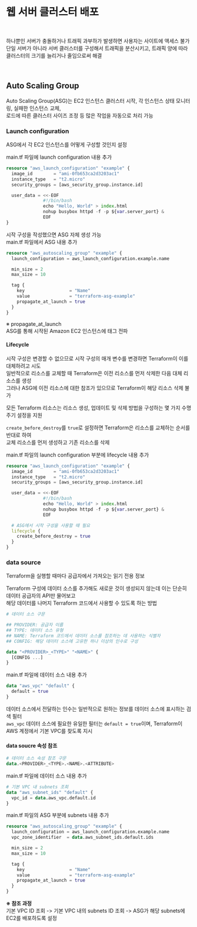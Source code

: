 # 웹 서버 클러스터 배포

<br>

하나뿐인 서버가 충돌하거나 트래픽 과부하가 발생하면 사용자는 사이트에 액세스 불가  
단일 서버가 아니라 서버 클러스터를 구성해서 트래픽을 분산시키고, 트래픽 양에 따라 클러스터의 크기를 늘리거나 줄임으로써 해결

<br>

## Auto Scaling Group
Auto Scaling Group(ASG)는 EC2 인스턴스 클러스터 시작, 각 인스턴스 상태 모니터링, 실패한 인스턴스 교체,  
로드에 따른 클러스터 사이즈 조정 등 많은 작업을 자동으로 처리 가능

### Launch configuration
ASG에서 각 EC2 인스턴스를 어떻게 구성할 것인지 설정

main.tf 파일에 launch configuration 내용 추가  
```terraform
resource "aws_launch_configuration" "example" {
  image_id        = "ami-0fb653ca2d3203ac1"
  instance_type   = "t2.micro"
  security_groups = [aws_security_group.instance.id]

  user_data = <<-EOF
              #!/bin/bash
              echo "Hello, World" > index.html
              nohup busybox httpd -f -p ${var.server_port} &
              EOF
}
```

시작 구성을 작성했으면 ASG 자체 생성 가능  
main.tf 파일에서 ASG 내용 추가  
```terraform
resource "aws_autoscaling_group" "example" {
  launch_configuration = aws_launch_configuration.example.name

  min_size = 2
  max_size = 10

  tag {
    key                 = "Name"
    value               = "terraform-asg-example"
    propagate_at_launch = true
  }
}
```

※ propagate_at_launch  
ASG를 통해 시작된 Amazon EC2 인스턴스에 태그 전파

#### Lifecycle
시작 구성은 변경할 수 없으므로 시작 구성의 매개 변수를 변경하면 Terraform이 이를 대체하려고 시도  
일반적으로 리소스를 교체할 때 Terraform은 이전 리소스를 먼저 삭제한 다음 대체 리소스를 생성  
그러나 ASG에 이전 리소스에 대한 참조가 있으므로 Terraform이 해당 리소스 삭제 불가

모든 Terraform 리소스는 리소스 생성, 업데이트 및 삭제 방법을 구성하는 몇 가지 수명 주기 설정을 지원  

`create_before_destroy`를 `true`로 설정하면 Terraform은 리소스를 교체하는 순서를 반대로 하여  
교체 리소스를 먼저 생성하고 기존 리소스를 삭제

main.tf 파일의 launch configuration 부분에 lifecycle 내용 추가  
```terraform
resource "aws_launch_configuration" "example" {
  image_id        = "ami-0fb653ca2d3203ac1"
  instance_type   = "t2.micro"
  security_groups = [aws_security_group.instance.id]

  user_data = <<-EOF
              #!/bin/bash
              echo "Hello, World" > index.html
              nohup busybox httpd -f -p ${var.server_port} &
              EOF

  # ASG에서 시작 구성을 사용할 때 필요
  lifecycle {
    create_before_destroy = true
  }
}
```

### data source
Terraform을 실행할 때마다 공급자에서 가져오는 읽기 전용 정보

Terraform 구성에 데이터 소스를 추가해도 새로운 것이 생성되지 않는데 이는 단순히 데이터 공급자의 API만 물어보고  
해당 데이터를 나머지 Terraform 코드에서 사용할 수 있도록 하는 방법

```terraform
# 데이터 소스 구문

## PROVIDER: 공급자 이름
## TYPE: 데이터 소스 유형
## NAME: Terraform 코드에서 데이터 소스를 참조하는 데 사용하는 식별자
## CONFIG: 해당 데이터 소스에 고유한 하나 이상의 인수로 구성

data "<PROVIDER>_<TYPE>" "<NAME>" {
  [CONFIG ...]
}
```

main.tf 파일에 데이터 소스 내용 추가  
```terraform
data "aws_vpc" "default" {
  default = true
}
```

데이터 소스에서 전달하는 인수는 일반적으로 원하는 정보를 데이터 소스에 표시하는 검색 필터  
`aws_vpc` 데이터 소스에 필요한 유일한 필터는 `default = true`이며, Terraform이 AWS 계정에서 기본 VPC를 찾도록 지시

#### data soucre 속성 참조
```terraform
# 데이터 소스 속성 참조 구문
data.<PROVIDER>_<TYPE>.<NAME>.<ATTRIBUTE>
```

main.tf 파일에 데이터 소스 내용 추가  
```terraform
# 기본 VPC 내 subnets 조회
data "aws_subnet_ids" "default" {
  vpc_id = data.aws_vpc.default.id
}
```

main.tf 파일의 ASG 부분에 subnets 내용 추가  
```terraform
resource "aws_autoscaling_group" "example" {
  launch_configuration = aws_launch_configuration.example.name
  vpc_zone_identifier  = data.aws_subnet_ids.default.ids

  min_size = 2
  max_size = 10

  tag {
    key                 = "Name"
    value               = "terraform-asg-example"
    propagate_at_launch = true
  }
}
```

**※ 참조 과정**  
기본 VPC ID 조회 -> 기본 VPC 내의 subnets ID 조회 -> ASG가 해당 subnets에 EC2를 배포하도록 설정
